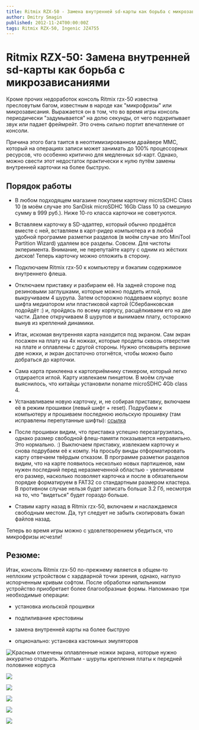 ```yaml
---
title: Ritmix RZX-50 - Замена внутренней sd-карты как борьба с микрозависаниями
author: Dmitry Smagin
published: 2012-11-24T00:00:00Z
tags: Ritmix RZX-50, Ingenic JZ4755
---
```


# Ritmix RZX-50: Замена внутренней sd-карты как борьба с микрозависаниями

Кроме прочих недоработок консоль Ritmix rzx-50 известна пресловутым багом, известным в народе как "микрофризы" или микрозависания. Выражается он в том, что во время игры консоль периодически "задумывается" на долю секунды, от чего подхрипывает звук или падает фреймрейт. Это очень сильно портит впечатление от консоли.

Причина этого бага таится в неоптимизированном драйвере MMC, который на операциях записи может занимать до 100% процессорных ресурсов, что особенно критично для медленных sd-карт. Однако, можно свести этот недостаток практически к нулю путём замены внутренней карточки на более быструю.

## Порядок работы

* В любом подходящем магазине покупаем карточку microSDHC Class 10 (в моём случае это SanDisk microSDHC 16Gb Class 10 за смешную сумму в 999 руб.). Ниже 10-го класса карточки не советуются.

* Вставляем карточку в SD-адаптер, который обычно продаётся вместе с ней, вставляем в карт-ридер компьютера и в любой удобной программе разметки разделов (в моём случае это MiniTool Partition Wizard) удаляем все разделы. Совсем. Для чистоты экперимента. Внимание, не перепутайте карту с одним из жёстких дисков! Теперь карточку можно отложить в сторону.

* Подключаем Ritmix rzx-50 к компьютеру и бэкапим содержимое внутреннего флеша.

* Отключаем приставку и разбираем её. На задней стороне под резиновыми заглушками, которые можно поддеть иглой, выкручиваем 4 шурупа. Затем осторожно поддеваем корпус возле шифта медиатором или пластиковой картой (Сбербанковская подойдёт :) и, пройдясь по всему корпусу, расщёлкиваем его на две части. Далее откручиваем 8 шурупов и вынимаем плату, осторожно вынув из креплений динамики.

* Итак, искомая внутренняя карта находится под экраном. Сам экран посажен на плату на 4х ножках, которые продеты сквозь отверстия на плате и оплавлены с другой стороны. Нужно отковырять верхние две ножки, и экран достаточно отогнётся, чтобы можно было добраться до карточки.
* Сама карта приклеена к картоприёмнику стикером, который легко отдирается иглой. Карту извлекаем пинцетом. В моём случае выяснилось, что китайцы установили noname microSDHC 4Gb class 4.

* Устанавливаем новую карточку, и, не собирая приставку, включаем её в режим прошивки (левый шифт + reset). Подрубаем к компьютеру и прошиваем последнюю июльскую прошивку (там исправлены перепутанные шифты): [ссылка](https://web.archive.org/web/20210624034222/https://a320.emulate.su/2012/07/06/proshivka-ritmix-rzx-50-iyul-2012/)

* После прошивки видим, что приставка успешно перезагрузилась, однако размер свободной флеш-памяти показывается неправильно. Это нормально. :) Выключаем приставку, извлекаем карточку и снова подрубаем её к компу. На просьбу винды отформатировать карту отвечаем твёрдым отказом. В программе разметки разделов видим, что на карте появилось несколько новых партишенов, нам нужен последний перед неразмеченной областью - увеличиваем его размер, насколько позволяет карточка и после в обязательном порядке форматируем в FAT32 со стандартным размером кластера. В противном случае нельзя будет записать больше 3.2 Гб, несмотря на то, что "видеться" будет гораздо больше.

* Ставим карту назад в Ritmix rzx-50, включаем и наслаждаемся свободным местом. Да, тут следует не забыть скопировать бэкап файлов назад.

Теперь во время игры можно с удовлетворением убедиться, что микрофризы исчезли!

## Резюме:

Итак, консоль Ritmix rzx-50 по-прежнему является в общем-то неплохим устройством с хардварной точки зрения, однако, наглухо испорченным кривым софтом. После обработки напильником устройство приобретает более благообразные формы. Напоминаю три необходимые операции:

* установка июльской прошивки

* подпиливание крестовины

* замена внутренней карты на более быструю

* опционально: установка кастомных эмуляторов

![Красным отмечены оплавленные ножки экрана, которые нужно аккуратно отодрать. Желтым - шурупы крепления платы к передней половинке корпуса](/files/rzx50-sd-card/001.jpg)

![](/files/rzx50-sd-card/002.jpg)

![](/files/rzx50-sd-card/003.jpg)

![](/files/rzx50-sd-card/004.jpg)

![](/files/rzx50-sd-card/005.jpg)

![](/files/rzx50-sd-card/006.jpg)


